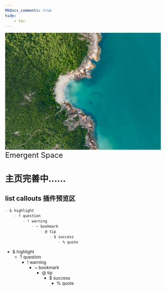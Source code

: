 ```yaml
---
MkDocs_comments: true
hide:
    - toc
---
```


<div class="banner exclude-image-style">
    <img src="__srcs/images/seashore.jpg" alt="Banner Image" class="exclude-image-style">
    <div class="overlay-content" style="font-size: 1.5rem">
        Emergent Space
    </div>
</div>

# 主页完善中......

## list callouts 插件预览区

```md title="md 源码"
- & highlight
    - ? question
        - ! warning
            - ~ bookmark
                - @ tip
                    - $ success
                        - % quote
```

- & highlight
    - ? question
        - ! warning
            - ~ bookmark
                - @ tip
                    - $ success
                        - % quote

